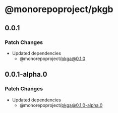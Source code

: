 # @monorepoproject/pkgb

## 0.0.1

### Patch Changes

- Updated dependencies
  - @monorepoproject/pkga@0.1.0

## 0.0.1-alpha.0

### Patch Changes

- Updated dependencies
  - @monorepoproject/pkga@0.1.0-alpha.0
